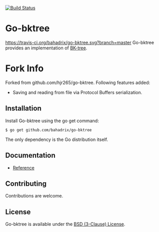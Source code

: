 [![Build Status](https://travis-ci.org/bahadrix/go-bktree.svg?branch=master)](https://travis-ci.org/bahadrix/go-bktree)
# Go-bktree
https://travis-ci.org/bahadrix/go-bktree.svg?branch=master
Go-bktree provides an implementation of [BK-tree](http://en.wikipedia.org/wiki/BK-tree).

# Fork Info
Forked from github.com/hjr265/go-bktree.
Following features added:
- Saving and reading from file via Protocol Buffers serialization.

## Installation

Install Go-bktree using the go get command:

    $ go get github.com/bahadrix/go-bktree

The only dependency is the Go distribution itself.

## Documentation

- [Reference](http://godoc.org/github.com/hjr265/go-bktree)

## Contributing

Contributions are welcome.

## License

Go-bktree is available under the [BSD (3-Clause) License](http://opensource.org/licenses/BSD-3-Clause).